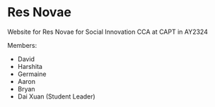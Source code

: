# Res Novae
Website for Res Novae for Social Innovation CCA at CAPT in AY2324

Members:
- David
- Harshita
- Germaine
- Aaron
- Bryan
- Dai Xuan (Student Leader)
